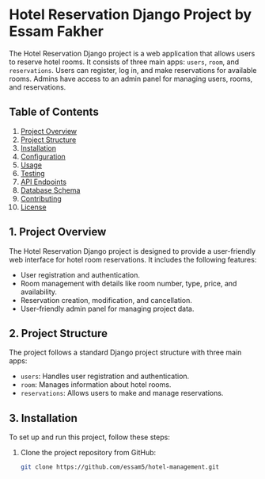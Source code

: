 # Hotel Reservation Django Project by Essam Fakher 

The Hotel Reservation Django project is a web application that allows users to reserve hotel rooms. It consists of three main apps: `users`, `room`, and `reservations`. Users can register, log in, and make reservations for available rooms. Admins have access to an admin panel for managing users, rooms, and reservations.

## Table of Contents

1. [Project Overview](#project-overview)
2. [Project Structure](#project-structure)
3. [Installation](#installation)
4. [Configuration](#configuration)
5. [Usage](#usage)
6. [Testing](#testing)
7. [API Endpoints](#api-endpoints)
8. [Database Schema](#database-schema)
9. [Contributing](#contributing)
10. [License](#license)

## 1. Project Overview

The Hotel Reservation Django project is designed to provide a user-friendly web interface for hotel room reservations. It includes the following features:

- User registration and authentication.
- Room management with details like room number, type, price, and availability.
- Reservation creation, modification, and cancellation.
- User-friendly admin panel for managing project data.

## 2. Project Structure

The project follows a standard Django project structure with three main apps:

- `users`: Handles user registration and authentication.
- `room`: Manages information about hotel rooms.
- `reservations`: Allows users to make and manage reservations.

## 3. Installation

To set up and run this project, follow these steps:

1. Clone the project repository from GitHub:

   ```bash
   git clone https://github.com/essam5/hotel-management.git
